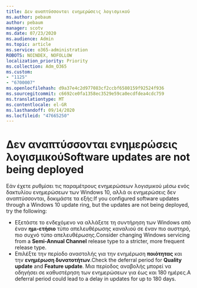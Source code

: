 ```yaml
---
title: Δεν αναπτύσσονται ενημερώσεις λογισμικού
ms.author: pebaum
author: pebaum
manager: scotv
ms.date: 07/23/2020
ms.audience: Admin
ms.topic: article
ms.service: o365-administration
ROBOTS: NOINDEX, NOFOLLOW
localization_priority: Priority
ms.collection: Adm_O365
ms.custom:
- "1125"
- "6700007"
ms.openlocfilehash: d9a37e4c2d977083cf2ccbf6580159f92524f936
ms.sourcegitcommit: c6692ce0fa1358ec3529e59ca0ecdfdea4cdc759
ms.translationtype: MT
ms.contentlocale: el-GR
ms.lasthandoff: 09/14/2020
ms.locfileid: "47665250"
---
```

# <a name="software-updates-are-not-being-deployed"></a><span data-ttu-id="19782-102">Δεν αναπτύσσονται ενημερώσεις λογισμικού</span><span class="sxs-lookup"><span data-stu-id="19782-102">Software updates are not being deployed</span></span>

<span data-ttu-id="19782-103">Εάν έχετε ρυθμίσει τις παραμέτρους ενημερώσεων λογισμικού μέσω ενός δακτυλίου ενημερώσεων των Windows 10, αλλά οι ενημερώσεις δεν αναπτύσσονται, δοκιμάστε τα εξής:</span><span class="sxs-lookup"><span data-stu-id="19782-103">If you configured software updates through a Windows 10 update ring, but the updates are not being deployed, try the following:</span></span>  

- <span data-ttu-id="19782-104">Εξετάστε το ενδεχόμενο να αλλάξετε τη συντήρηση των Windows από έναν  **ημι-ετήσιο**  τύπο απελευθέρωσης καναλιού σε έναν πιο αυστηρό, πιο συχνό τύπο απελευθέρωσης.</span><span class="sxs-lookup"><span data-stu-id="19782-104">Consider changing Windows servicing from a  **Semi-Annual Channel**  release type to a stricter, more frequent release type.</span></span>
- <span data-ttu-id="19782-105">Επιλέξτε την περίοδο αναστολής για την ενημέρωση  **ποιότητας**  και την  **ενημέρωση δυνατοτήτων**.</span><span class="sxs-lookup"><span data-stu-id="19782-105">Check the deferral period for  **Quality update**  and  **Feature update**.</span></span> <span data-ttu-id="19782-106">Μια περίοδος αναβολής μπορεί να οδηγήσει σε καθυστέρηση των ενημερώσεων για έως και 180 ημέρες.</span><span class="sxs-lookup"><span data-stu-id="19782-106">A deferral period could lead to a delay in updates for up to 180 days.</span></span>
